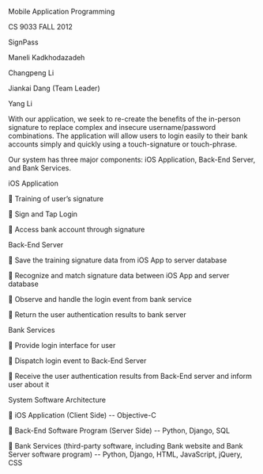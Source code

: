 Mobile Application Programming

CS 9033 FALL 2012

SignPass

Maneli Kadkhodazadeh

Changpeng Li

Jiankai Dang (Team Leader)

Yang Li

With our application, we seek to re-create the benefits of the in-person signature to replace complex and insecure username/password combinations. The application will allow users to login easily to their bank accounts simply and quickly using a touch-signature or touch-phrase.

Our system has three major components: iOS Application, Back-End Server, and Bank Services.


iOS Application

 Training of user’s signature

 Sign and Tap Login

 Access bank account through signature


Back-End Server

 Save the training signature data from iOS App to server database

 Recognize and match signature data between iOS App and server database

 Observe and handle the login event from bank service

 Return the user authentication results to bank server


Bank Services

 Provide login interface for user

 Dispatch login event to Back-End Server

 Receive the user authentication results from Back-End server and inform user about it

System Software Architecture

 iOS Application (Client Side) -- Objective-C

 Back-End Software Program (Server Side) -- Python, Django, SQL

 Bank Services (third-party software, including Bank website and Bank Server software program) -- Python, Django, HTML, JavaScript, jQuery, CSS
